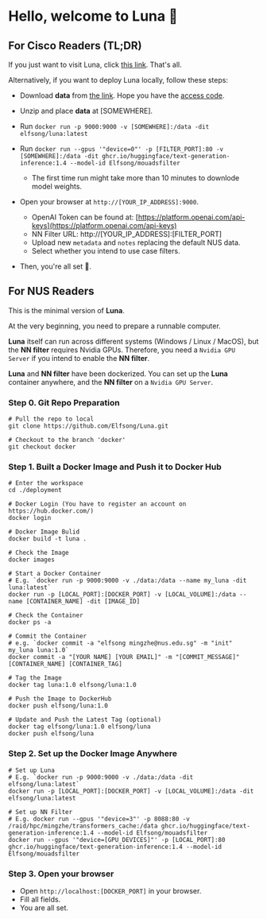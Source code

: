 # Hello, welcome to Luna 🌙

## For Cisco Readers (TL;DR)

If you just want to visit Luna, click [this link](https://f8f3-137-132-186-229.ngrok-free.app/). That's all.

Alternatively, if you want to deploy Luna locally, follow these steps:

* Download **data** from [the link](https://mynbox.nus.edu.sg/u/ttsM25_bDPCk2wz1/435f6f30-4a25-4504-b946-c2ecc5aa877c?l). Hope you have the [access code](mailto:mingzhe@nus.edu.sg).

* Unzip and place **data** at [SOMEWHERE]. 

* Run `docker run -p 9000:9000 -v [SOMEWHERE]:/data -dit elfsong/luna:latest`

* Run `docker run --gpus '"device=0"' -p [FILTER_PORT]:80 -v [SOMEWHERE]:/data -dit ghcr.io/huggingface/text-generation-inference:1.4 --model-id Elfsong/mouadsfilter`
    * The first time run might take more than 10 minutes to downlode model weights.

* Open your browser at `http://[YOUR_IP_ADDRESS]:9000`. 
    * OpenAI Token can be found at: [https://platform.openai.com/api-keys](https://platform.openai.com/api-keys)
    * NN Filter URL: http://[YOUR_IP_ADDRESS]:[FILTER_PORT]
    * Upload new `metadata` and `notes` replacing the default NUS data.
    * Select whether you intend to use case filters.

* Then, you're all set 🥳.

## For NUS Readers

This is the minimal version of **Luna**.

At the very beginning, you need to prepare a runnable computer. 

**Luna** itself can run across different systems (Windows / Linux / MacOS), but the **NN filter** requires Nvidia GPUs. Therefore, you need a `Nvidia GPU Server` if you intend to enable the **NN filter**.

**Luna** and **NN filter** have been dockerized. You can set up the **Luna** container anywhere, and the **NN filter** on a `Nvidia GPU Server`.

### Step 0. Git Repo Preparation
```shell
# Pull the repo to local
git clone https://github.com/Elfsong/Luna.git

# Checkout to the branch 'docker'
git checkout docker
```

### Step 1. Built a Docker Image and Push it to Docker Hub
```shell
# Enter the workspace
cd ./deployment

# Docker Login (You have to register an account on https://hub.docker.com/)
docker login 

# Docker Image Bulid
docker build -t luna .

# Check the Image
docker images

# Start a Docker Container
# E.g. `docker run -p 9000:9000 -v ./data:/data --name my_luna -dit luna:latest`
docker run -p [LOCAL_PORT]:[DOCKER_PORT] -v [LOCAL_VOLUME]:/data --name [CONTAINER_NAME] -dit [IMAGE_ID]

# Check the Container
docker ps -a

# Commit the Container
# e.g. `docker commit -a "elfsong mingzhe@nus.edu.sg" -m "init" my_luna luna:1.0`
docker commit -a "[YOUR NAME] [YOUR EMAIL]" -m "[COMMIT_MESSAGE]" [CONTAINER_NAME] [CONTAINER_TAG]

# Tag the Image
docker tag luna:1.0 elfsong/luna:1.0

# Push the Image to DockerHub
docker push elfsong/luna:1.0

# Update and Push the Latest Tag (optional)
docker tag elfsong/luna:1.0 elfsong/luna
docker push elfsong/luna
```

### Step 2. Set up the Docker Image Anywhere
```shell
# Set up Luna
# E.g. `docker run -p 9000:9000 -v ./data:/data -dit elfsong/luna:latest`
docker run -p [LOCAL_PORT]:[DOCKER_PORT] -v [LOCAL_VOLUME]:/data -dit elfsong/luna:latest

# Set up NN Filter
# E.g. docker run --gpus '"device=3"' -p 8088:80 -v /raid/hpc/mingzhe/transformers_cache:/data ghcr.io/huggingface/text-generation-inference:1.4 --model-id Elfsong/mouadsfilter
docker run --gpus '"device=[GPU_DEVICES]"' -p [LOCAL_PORT]:80 ghcr.io/huggingface/text-generation-inference:1.4 --model-id Elfsong/mouadsfilter
```

### Step 3. Open your browser
* Open `http://localhost:[DOCKER_PORT]` in your browser.
* Fill all fields.
* You are all set.
